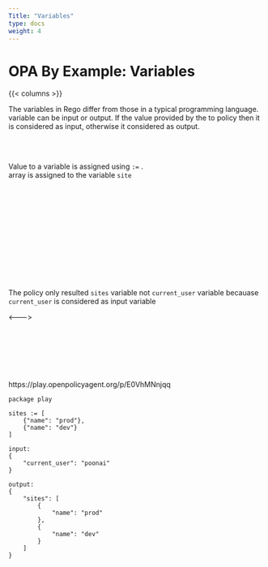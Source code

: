 ```yaml
---
Title: "Variables"
type: docs
weight: 4
---
```


# OPA By Example: Variables

{{< columns >}}

The variables in Rego differ from those in a typical programming language. variable can be input or output. If the value provided by the to policy then it is considered as input, otherwise it considered as output. 

<br>
<br>

Value to a variable is assigned using `:=` .
<br>
 array is assigned to the variable `site`

<br>
<br>
<br>
<br>
<br>
<br>
<br>
<br>
<br>
<br>
<br>

The policy only resulted `sites` variable not `current_user` variable becauase `current_user` is considered as input variable


<--->

<br>
<br>
<br>
<br>
<br>
<br>
https://play.openpolicyagent.org/p/E0VhMNnjqq

```
package play

sites := [
    {"name": "prod"},
    {"name": "dev"}
]

```


```
input: 
{
    "current_user": "poonai"
}
```

```
output: 
{
    "sites": [
        {
            "name": "prod"
        },
        {
            "name": "dev"
        }
    ]
}
```